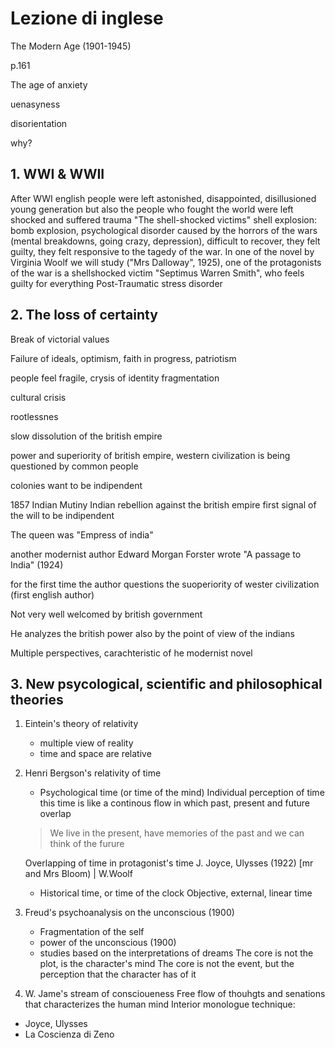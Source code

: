 # Lezione di inglese

The Modern Age  (1901-1945)

p.161

The age of anxiety  

uenasyness

disorientation

why?
## 1. WWI & WWII
After WWI english people were left astonished, disappointed, disillusioned young generation but also the people who fought the world were left shocked and suffered trauma
"The shell-shocked victims" shell explosion: bomb explosion, psychological disorder caused by the horrors of the wars (mental breakdowns, going crazy, depression), difficult to recover, they felt guilty, they felt responsive to the tagedy of the war. In one of the novel by Virginia Woolf we will study ("Mrs Dalloway", 1925), one of the protagonists of the war is a shellshocked victim "Septimus Warren Smith", who feels guilty for everything
Post-Traumatic stress disorder
## 2. The loss of certainty
Break of victorial values

Failure of ideals, optimism, faith in progress, patriotism

people feel fragile, crysis of identity
fragmentation

cultural crisis

rootlessnes

slow dissolution of the british empire

power and superiority of british empire, western civilization is being questioned by common people


colonies want to be indipendent

1857 Indian Mutiny
Indian rebellion against the british empire
first signal of the will to be indipendent

The queen was "Empress of india"


another modernist author 
Edward Morgan Forster
wrote
"A passage to India" (1924)

for the first time the author questions the suoperiority of wester civilization (first english author)

Not very well welcomed by british government

He analyzes the british power also by the point of view of the indians

Multiple perspectives, carachteristic of he modernist novel

## 3. New psycological, scientific and philosophical theories

1. Eintein's theory of relativity
	* multiple view of reality
	* time and space are relative
2. Henri Bergson's relativity of time 
	* Psychological time (or time of the mind)
	Individual perception of time 
	this time is like a continous flow in which past, present and future overlap
	> We live in the present, have memories of the past and we can think of the furure
	
	Overlapping of time in protagonist's time
	J. Joyce, Ulysses (1922) [mr and Mrs Bloom) | W.Woolf
	*	Historical time, or time of the clock
 Objective, external, linear time
3. Freud's psychoanalysis on the unconscious (1900)
	*  Fragmentation of the self
	* power of the unconscious (1900)
	* studies based on the interpretations of dreams
	The core is not the plot, is the character's mind
	The core is not the event, but the perception that the character has of it
4. W. Jame's stream of conscioueness
Free flow of thouhgts and senations that characterizes the human mind
Interior monologue technique:
* Joyce, Ulysses
* La Coscienza di Zeno
<!--stackedit_data:
eyJoaXN0b3J5IjpbLTEzMjEwODQwMiwtMTMxMTQ1Mjk0NV19
-->